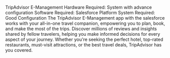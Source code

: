 TripAdvisor E-Management
Hardware Required:
System with advance configuration
Software Required:
Salesforce Platform
System Required:
Good Configuration
The TripAdvisor E-Management app with the salesforce works with your all-in-one travel companion, 
empowering you to plan, book, and make the most of the trips. 
Discover millions of reviews and insights shared by fellow travelers, helping you make informed decisions for every aspect of your journey. 
Whether you're seeking the perfect hotel, top-rated restaurants, must-visit attractions, or the best travel deals, TripAdvisor has you covered.

